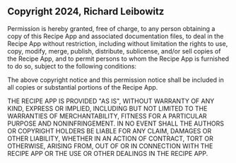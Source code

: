## Copyright 2024, Richard Leibowitz

Permission is hereby granted, free of charge, to any person obtaining a copy of this Recipe App and associated documentation files, to deal in the Recipe App without restriction, including without limitation the rights to use, copy, modify, merge, publish, distribute, sublicense, and/or sell copies of the Recipe App, and to permit persons to whom the Recipe App is furnished to do so, subject to the following conditions:

The above copyright notice and this permission notice shall be included in all copies or substantial portions of the Recipe App.

THE RECIPE APP IS PROVIDED "AS IS", WITHOUT WARRANTY OF ANY KIND, EXPRESS OR IMPLIED, INCLUDING BUT NOT LIMITED TO THE WARRANTIES OF MERCHANTABILITY, FITNESS FOR A PARTICULAR PURPOSE AND NONINFRINGEMENT. IN NO EVENT SHALL THE AUTHORS OR COPYRIGHT HOLDERS BE LIABLE FOR ANY CLAIM, DAMAGES OR OTHER LIABILITY, WHETHER IN AN ACTION OF CONTRACT, TORT OR OTHERWISE, ARISING FROM, OUT OF OR IN CONNECTION WITH THE RECIPE APP OR THE USE OR OTHER DEALINGS IN THE RECIPE APP.